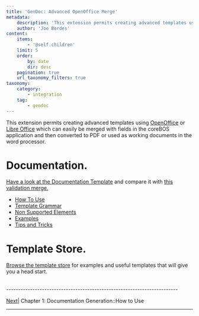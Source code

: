 ```yaml
---
title: 'GenDoc: Advanced OpenOffice Merge'
metadata:
    description: 'This extension permits creating advanced templates using OpenOffice or Libre Office which can easily be merged with fields in the coreBOS application and then converted to PDF or used as working documents in the word processor.'
    author: 'Joe Bordes'
content:
    items:
        - '@self.children'
    limit: 5
    order:
        by: date
        dir: desc
    pagination: true
    url_taxonomy_filters: true
taxonomy:
    category:
        - integration
    tag:
        - gendoc
---
```


This extension permits creating advanced templates using [OpenOffice](https://www.openoffice.org/) or [Libre Office](https://www.libreoffice.org) which can easily be merged with fields in the coreBOS application and then converted to PDF or used as working documents in the word processor.

Documentation.
==============

[Have a look at the Documentation Template](gendocdocumentation.odt) and compare it with [this validation merge.](gendocdocumentation.pdf)

- [How To Use](./howto)
- [Template Grammar](./gramatica)
- [Non Supported Elements](./elemnosoportados)
- [Examples](./gendocejemplos)
- [Tips and Tricks](./gendoctips)

Template Store.
===============

[Browse the template store](../gendoc-templates) for examples and useful templates that will give you a head start.

<br>
------------------------------------------------------------------------

[Next](./howto)| Chapter 1: Documentation Generation::How to Use

------------------------------------------------------------------------
